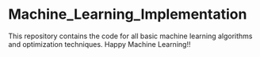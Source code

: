 # Machine_Learning_Implementation
This repository contains the code for all basic machine learning algorithms and optimization techniques. Happy Machine Learning!!

